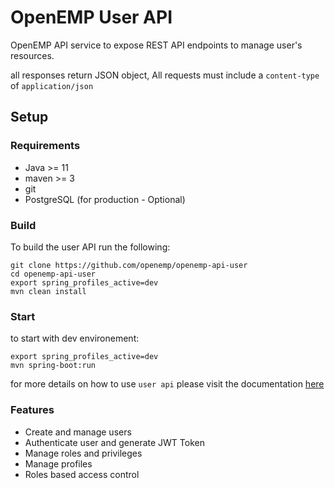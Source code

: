 # OpenEMP User API
OpenEMP API service to expose REST API endpoints to manage user's resources.

all responses return JSON object, All requests must include a `content-type` of `application/json`

## Setup

### Requirements

* Java >= 11
* maven >= 3
* git
* PostgreSQL (for production - Optional)
### Build

To build the user API run the following:

```shell script
git clone https://github.com/openemp/openemp-api-user
cd openemp-api-user
export spring_profiles_active=dev
mvn clean install
```

### Start

to start with dev environement:

```shell script
export spring_profiles_active=dev
mvn spring-boot:run
```
for more details on how to use `user api` please visit the documentation [here](https://docs.openemp.org)

### Features

* Create and manage users
* Authenticate user and generate JWT Token
* Manage roles and privileges
* Manage profiles
* Roles based access control
